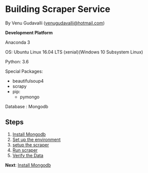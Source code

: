# Building Scraper Service

By Venu Gudavalli (<venugudavalli@hotmail.com>)


**Development Platform**

Anaconda 3

OS: Ubuntu Linux 16.04 LTS (xenial)(Windows 10 Subsystem Linux)

Python: 3.6

  Special Packages: 
	
- beautifulsoup4
- scrapy
- pip:
	- pymongo
          
Database : Mongodb 

## Steps

1. [Install Mongodb](01-Mongodb.md)
1. [Set up the environment](02-Setup_Environment.md)
1. [setup the scraper](03-setup_scraper.md)
1. [Run scraper](04-Run_Scraper.md)
1. [Verify the Data](05-view-data.md)


**Next**: [Install Mongodb](01-Mongodb.md)
